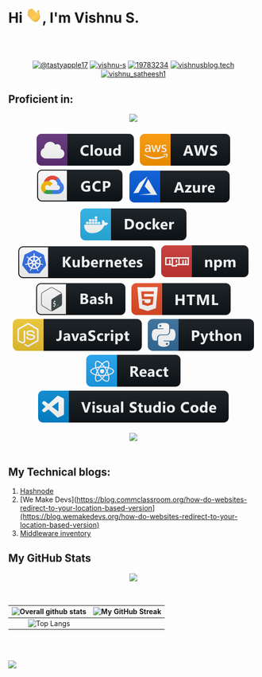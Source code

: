 # Hi <img width="33" src="https://github.com/1999AZZAR/1999AZZAR/blob/main/resources/img/waving.gif">, I'm Vishnu S. 

<br>
<p align="center"> <br>
<a href="https://twitter.com/tastyapple17" target="blank"><img align="center" src="https://raw.githubusercontent.com/rahuldkjain/github-profile-readme-generator/master/src/images/icons/Social/twitter.svg" alt="@tastyapple17" height="30" width="40" /></a>
<a href="https://www.linkedin.com/in/vishnu-s-763644196/" target="blank"><img align="center" src="https://raw.githubusercontent.com/rahuldkjain/github-profile-readme-generator/master/src/images/icons/Social/linked-in-alt.svg" alt="vishnu-s" height="30" width="40" /></a>
<a href="https://stackoverflow.com/users/19783234/vishnu-s" target="blank"><img align="center" src="https://raw.githubusercontent.com/rahuldkjain/github-profile-readme-generator/master/src/images/icons/Social/stack-overflow.svg" alt="19783234" height="30" width="40" /></a>
<a href="https://vishnusblog.tech/" target="blank"><img align="center" src="https://raw.githubusercontent.com/rahuldkjain/github-profile-readme-generator/master/src/images/icons/Social/hashnode.svg" alt="vishnusblog.tech" height="30" width="40" /></a>
<a href="https://www.hackerrank.com/vishnu_satheesh1" target="blank"><img align="center" src="https://raw.githubusercontent.com/rahuldkjain/github-profile-readme-generator/master/src/images/icons/Social/hackerrank.svg" alt="vishnu_satheesh1" height="30" width="40" /></a>
</p>

## Proficient in: 
<p align="center">
  <img src = "https://media2.giphy.com/media/QssGEmpkyEOhBCb7e1/giphy.gif?cid=ecf05e47a0n3gi1bfqntqmob8g9aid1oyj2wr3ds3mg700bl&rid=giphy.gif" width = 30px> <br>
<br>
  <!-- For more icons please follow  https://github.com/MikeCodesDotNET/ColoredBadges -->
    <img src="https://raw.githubusercontent.com/8bithemant/8bithemant/master/svg/dev/misc/cloud.svg" alt="cloud" style="vertical-align:top; margin:4px">
  <img src="https://raw.githubusercontent.com/8bithemant/8bithemant/master/svg/dev/services/aws.svg" alt="aws" style="vertical-align:top; margin:4px">
    <img src="https://raw.githubusercontent.com/8bithemant/8bithemant/master/svg/dev/services/gcp.svg" alt="gcp" style="vertical-align:top; margin:4px">
 <img src="svg/azure.svg" alt="azure" style="vertical-align:top; margin:6px 4px">
   <img src="svg/docker.svg" alt="docker" style="vertical-align:top; margin:6px 4px">
  <img src="svg/kubernetes.svg" alt="kubernetes" style="vertical-align:top; margin:6px 4px">
  <img src="https://raw.githubusercontent.com/8bithemant/8bithemant/master/svg/dev/services/npm.svg" alt="npm" style="vertical-align:top; margin:4px">
  <img src="https://raw.githubusercontent.com/8bithemant/8bithemant/master/svg/dev/tools/bash.svg" alt="bash" style="vertical-align:top; margin:4px">
  <img src="https://raw.githubusercontent.com/8bithemant/8bithemant/master/svg/dev/languages/html.svg" alt="html" style="vertical-align:top; margin:4px">    
  <img src="https://raw.githubusercontent.com/8bithemant/8bithemant/master/svg/dev/languages/js.svg" alt="js" style="vertical-align:top; margin:4px">
  <img src="https://raw.githubusercontent.com/8bithemant/8bithemant/master/svg/dev/languages/python.svg" alt="python" style="vertical-align:top; margin:4px">
  <img src="https://raw.githubusercontent.com/8bithemant/8bithemant/master/svg/dev/frameworks/react.svg" alt="react" style="vertical-align:top; margin:4px">
  <img src="https://raw.githubusercontent.com/8bithemant/8bithemant/master/svg/dev/tools/visualstudio_code.svg" alt="vscode" style="vertical-align:top; margin:4px">
<br> <br>
  <img src = "https://media2.giphy.com/media/QssGEmpkyEOhBCb7e1/giphy.gif?cid=ecf05e47a0n3gi1bfqntqmob8g9aid1oyj2wr3ds3mg700bl&rid=giphy.gif" width = 30px> <br>
<br>
  </p>
 
 ## My Technical blogs:
 1. [Hashnode](https://vishnusblog.tech/)
 2. [We Make Devs](https://blog.commclassroom.org/how-do-websites-redirect-to-your-location-based-version](https://blog.wemakedevs.org/how-do-websites-redirect-to-your-location-based-version)
 3. [Middleware inventory](https://www.middlewareinventory.com/blog/author/vishnu/)
  </p>
  
## My GitHub Stats
<!-- ## Github Contributions 📈 -->
<p align='center'>
<img src="https://activity-graph.herokuapp.com/graph?username=vishnus17&theme=react-dark&hide_border=true">
<p><br>
  
| ![Overall github stats](https://github-readme-stats.vercel.app/api?username=vishnus17&show_icons=true&theme=react)             | ![My GitHub Streak](https://github-readme-streak-stats.herokuapp.com/?user=vishnus17&theme=react)                                                                                                           |
| --------------------------------------------------------------------------------------------------------------------------------- | ----------------------------------------------------------------------------------------------------------------------------------------------------------------------------------------------------------------- |
| <div align="center"> ![Top Langs](https://github-readme-stats.vercel.app/api/top-langs/?username=vishnus17&langs_count=8&theme=react&layout=compact) | </div> 
  

<div align="left"><br>
 <br>
  
![](https://komarev.com/ghpvc/?username=vishnus17&label=PROFILE+VIEWS&style=for-the-badge&color=brightgreen)

</div><br>
